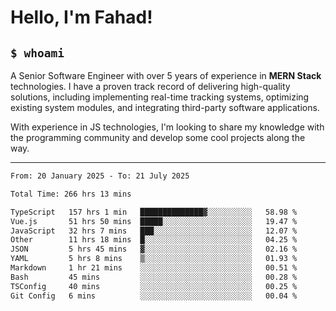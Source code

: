 <h1>Hello, I'm Fahad!</h1>

<h2><code>$ whoami</code></h2>

A Senior Software Engineer with over 5 years of experience in **MERN Stack** technologies. I have a proven track record of delivering high-quality solutions, including implementing real-time tracking systems, optimizing existing system modules, and integrating third-party software applications.

With experience in JS technologies, I'm looking to share my knowledge with the programming community and develop some cool projects along the way.

---

<!--START_SECTION:waka-->

```txt
From: 20 January 2025 - To: 21 July 2025

Total Time: 266 hrs 13 mins

TypeScript   157 hrs 1 min   ██████████████▓░░░░░░░░░░   58.98 %
Vue.js       51 hrs 50 mins  █████░░░░░░░░░░░░░░░░░░░░   19.47 %
JavaScript   32 hrs 7 mins   ███░░░░░░░░░░░░░░░░░░░░░░   12.07 %
Other        11 hrs 18 mins  █░░░░░░░░░░░░░░░░░░░░░░░░   04.25 %
JSON         5 hrs 45 mins   ▓░░░░░░░░░░░░░░░░░░░░░░░░   02.16 %
YAML         5 hrs 8 mins    ▒░░░░░░░░░░░░░░░░░░░░░░░░   01.93 %
Markdown     1 hr 21 mins    ░░░░░░░░░░░░░░░░░░░░░░░░░   00.51 %
Bash         45 mins         ░░░░░░░░░░░░░░░░░░░░░░░░░   00.28 %
TSConfig     40 mins         ░░░░░░░░░░░░░░░░░░░░░░░░░   00.25 %
Git Config   6 mins          ░░░░░░░░░░░░░░░░░░░░░░░░░   00.04 %
```

<!--END_SECTION:waka-->

<!--
**heyFahad/heyFahad** is a ✨ _special_ ✨ repository because its `README.md` (this file) appears on your GitHub profile.

Here are some ideas to get you started:

- 🔭 I’m currently working on ...
- 🌱 I’m currently learning ...
- 👯 I’m looking to collaborate on ...
- 🤔 I’m looking for help with ...
- 💬 Ask me about ...
- 📫 How to reach me: ...
- 😄 Pronouns: ...
- ⚡ Fun fact: ...
-->
